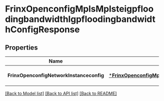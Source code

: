 # FrinxOpenconfigMplsMplsteigpfloodingbandwidthIgpfloodingbandwidthConfigResponse

## Properties
Name | Type | Description | Notes
------------ | ------------- | ------------- | -------------
**FrinxOpenconfigNetworkInstanceconfig** | [***FrinxOpenconfigMplsMplsteigpfloodingbandwidthIgpfloodingbandwidthConfig**](frinx.openconfig.mpls.mplsteigpfloodingbandwidth.igpfloodingbandwidth.Config.md) |  | [optional] [default to null]

[[Back to Model list]](../README.md#documentation-for-models) [[Back to API list]](../README.md#documentation-for-api-endpoints) [[Back to README]](../README.md)


